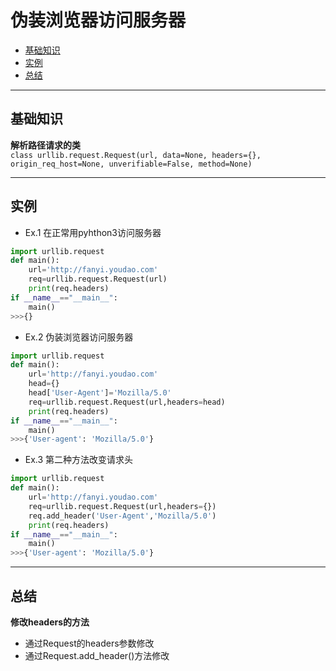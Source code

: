 # 伪装浏览器访问服务器
* [基础知识](#基础知识)
* [实例](#实例)
* [总结](#总结)

***
## 基础知识 
**解析路径请求的类**<br>
`class urllib.request.Request(url, data=None, headers={}, origin_req_host=None, unverifiable=False, method=None) `

***
## 实例
* Ex.1 在正常用pyhthon3访问服务器
```python
import urllib.request
def main():
    url='http://fanyi.youdao.com'
    req=urllib.request.Request(url)
    print(req.headers)
if __name__=="__main__":
    main()
>>>{}
```
* Ex.2 伪装浏览器访问服务器
```python
import urllib.request
def main():
    url='http://fanyi.youdao.com'
    head={}
    head['User-Agent']='Mozilla/5.0'
    req=urllib.request.Request(url,headers=head)
    print(req.headers)
if __name__=="__main__":
    main()
>>>{'User-agent': 'Mozilla/5.0'}
```
* Ex.3 第二种方法改变请求头
```python
import urllib.request
def main():
    url='http://fanyi.youdao.com'
    req=urllib.request.Request(url,headers={})
    req.add_header('User-Agent','Mozilla/5.0')
    print(req.headers)
if __name__=="__main__":
    main()
>>>{'User-agent': 'Mozilla/5.0'}
```

***
## 总结
**修改headers的方法**
* 通过Request的headers参数修改
* 通过Request.add_header()方法修改
